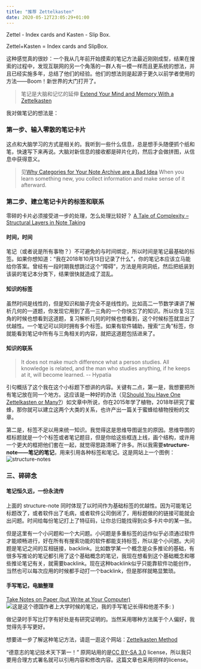 ```yaml
---
title: "推荐 Zettelkasten"
date: 2020-05-12T23:05:29+01:00
---
```


Zettel - Index cards and Kasten - Slip Box.

Zettel+Kasten = Index cards and SlipBox.

这种感觉真的很妙：一个我从几年前开始摸索的笔记方法最近刚刚成型，结果在搜索的过程中，发现互联网的另一个角落的一群人有一模一样而且更系统的想法，并且已经实施多年，总结了他们的经验。他们的想法则是起源于更久以前学者使用的方法——Boom！新世界的大门打开了。

>笔记是大脑和记忆的延伸
>[Extend Your Mind and Memory With a Zettelkasten](https://zettelkasten.de/posts/extend-your-mind-and-memory-with-a-zettelkasten/)

我对做笔记的想法是：
### 第一步、输入零散的笔记卡片

这点和大脑学习的方式是相关的。我听到一些什么信息，总是想手头随便抓个纸和笔，快速写下来再说。大脑对新信息的接收都是碎片化的，然后才会做拼图，从信息中获得意义。

>见[Why Categories for Your Note Archive are a Bad Idea](https://zettelkasten.de/posts/no-categories/)
>When you learn something new, you collect information and make sense of it afterward. 

### 第二步、建立笔记卡片的标签和联系
零碎的卡片必须接受进一步的处理，怎么处理比较好？
[A Tale of Complexity – Structural Layers in Note Taking](https://zettelkasten.de/posts/three-layers-structure-zettelkasten/)
#### 时间，时间
笔记（或者说是所有事物？）不可避免的与时间绑定，所以时间是笔记最基础的标签。如果你想知道：“我在2018年10月13日记录了什么”，你的笔记本应该立马能给你答案。曾经有一段时期我想跳过这个“障碍”，方法是用洞洞纸，然后把纸装到该装的笔记本分类下，结果很快就造成了混乱。

#### 知识的标签
虽然时间是线性的，但是知识和脑子完全不是线性的。比如高二一节数学课讲了解析几何的一道题，你发现它用到了高一三角的一个你快忘了的知识。所以你复习三角的时候也想看到这道题，复习解析几何的时候也想看到，这个时候标签就显出了优越性。一个笔记可以同时拥有多个标签。如果有软件辅助，搜索“三角”标签，你就能看到笔记中所有与三角相关的内容，就把这道题包括进来了。
#### 知识的联系

>It does not make much difference what a person studies. All knowledge is related, and the man who studies anything, if he keeps at it, will become learned. -- Hypatia
>
引句概括了这个我在这个小标题下想讲的内容。关键有二点，第一是，我想要把所有笔记放在同一个地方。这应该是一种好的办法（见[Should You Have One Zettelkasten or Many?](https://zettelkasten.de/posts/how-many-zettelkasten/)）如文章中所说，你在2015年学了植物，2018年研究了蜜蜂，那你就可以建立这两个大类的关系，也许产出一篇关于蜜蜂给植物授粉的文章。


第二是，标签不足以用来统一知识。我觉得这是思维导图诞生的原因。思维导图的框标题就是一个个标签或者笔记题目，但是你给这些框连上线，画个结构，或许用一个更大的框把他们套在一起，就觉得思路清晰了许多。所以我需要**structure-note——笔记的笔记**，用来引用各种标签和笔记。这是网站上一个图例：
![structure-notes](http://upload-images.jianshu.io/upload_images/14439925-adc166bae3991627.png?imageMogr2/auto-orient/strip%7CimageView2/2/w/1240)

### 三、碎碎念
#### 笔记恒久远，一份永流传
上面的 structure-note 同时体现了以时间作为基础标签的优越性。因为可能笔记标题改了，或者软件出了毛病，或者软件公司倒闭了，用标题做的的链接可能就会出问题。时间给每份笔记打上了特征码，让你总归能找得到众多卡片中的某一张。

但是这里有一个小问题和一个大问题。小问题是多重标签的运作似乎必须通过软件才能顺畅进行，好在所有有搜索功能的软件都能支持标签，所以是个小问题。大问题是笔记之间的互相链接，backlink。比如数学某一个概念是众多推论的基础，有很多写推论的笔记都引用了这个基础概念的笔记，我现在想看到这个基础概念和哪些推论笔记有关，就需要backlink。现在这种backlink似乎只能靠软件功能创作，当然也可以每次应用的时候都手动打一个backlink，但是那样就略显繁琐。

#### 手写笔记，电脑整理
[Take Notes on Paper (but Write at Your Computer)](https://zettelkasten.de/posts/take-notes-paper-computer/)
![这是这个德国作者上大学时候的笔记，我的手写笔记长得和他差不多: ) ](http://upload-images.jianshu.io/upload_images/14439925-4908f8344728af11.jpg?imageMogr2/auto-orient/strip%7CimageView2/2/w/1240)

做记录时手写比打字有好处是有研究证明的。当然采用哪种方法属于个人偏好，我觉得先手写更好。

想要进一步了解这种笔记方法，请逛一逛这个网站：[Zettelkasten Method](https://zettelkasten.de/posts/)


“德意志的笔记技术天下第一！”
原网站用的是[CC BY-SA 3.0](https://creativecommons.org/licenses/by-sa/3.0/) license，所以我只要用合理方式署名就可以引用内容和修改内容。这篇文章也采用同样的license。





